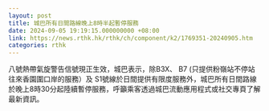 ```yaml
---
layout: post
title: 城巴所有日間路線晚上8時半起暫停服務
date: 2024-09-05 19:19:15.000000000 +08:00
link: https://news.rthk.hk/rthk/ch/component/k2/1769351-20240905.htm
categories: rthk
---
```


八號熱帶氣旋警告信號現正生效，城巴表示，除B3X、 B7 (只提供粉嶺站不停站往來香園圍口岸的服務）及 S1號線於日間提供有限度服務外，城巴所有日間路線於晚上8時30分起陸續暫停服務，呼籲乘客透過城巴流動應用程式或社交專頁了解最新資訊。
